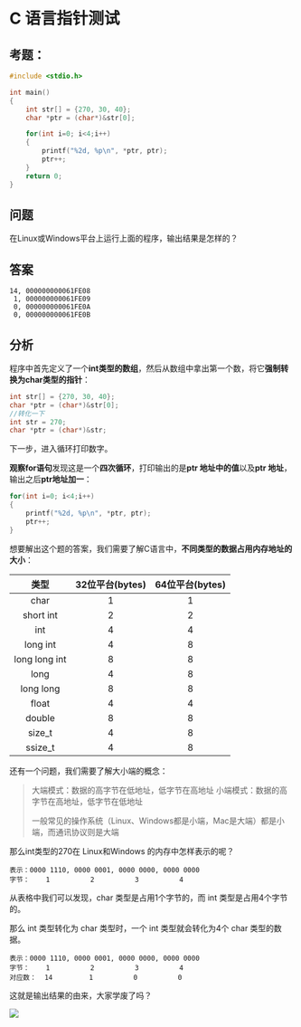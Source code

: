 # C 语言指针测试

## 考题：

```c
#include <stdio.h>

int main()
{
    int str[] = {270, 30, 40};
    char *ptr = (char*)&str[0];

    for(int i=0; i<4;i++)
    {
        printf("%2d, %p\n", *ptr, ptr);
        ptr++;
    }
    return 0;
}
```

## 问题

在Linux或Windows平台上运行上面的程序，输出结果是怎样的？

## 答案

```
14, 000000000061FE08
 1, 000000000061FE09
 0, 000000000061FE0A
 0, 000000000061FE0B
```

## 分析

程序中首先定义了一个**int类型的数组**，然后从数组中拿出第一个数，将它**强制转换为char类型的指针**：

```c
int str[] = {270, 30, 40};
char *ptr = (char*)&str[0];
//转化一下
int str = 270;
char *ptr = (char*)&str;
```

下一步，进入循环打印数字。

**观察for语句**发现这是一个**四次循环**，打印输出的是**ptr 地址中的值**以及**ptr 地址**，输出之后**ptr地址加一**：

```c
for(int i=0; i<4;i++)
{
    printf("%2d, %p\n", *ptr, ptr);
    ptr++;
}
```

想要解出这个题的答案，我们需要了解C语言中，**不同类型的数据占用内存地址的大小**：

|     类型      | 32位平台(bytes) | 64位平台(bytes) |
| :-----------: | :-------------: | :-------------: |
|     char      |        1        |        1        |
|   short int   |        2        |        2        |
|      int      |        4        |        4        |
|   long int    |        4        |        8        |
| long long int |        8        |        8        |
|     long      |        4        |        8        |
|   long long   |        8        |        8        |
|     float     |        4        |        4        |
|    double     |        8        |        8        |
|    size_t     |        4        |        8        |
|    ssize_t    |        4        |        8        |

还有一个问题，我们需要了解大小端的概念：

> 大端模式：数据的高字节在低地址，低字节在高地址
> 小端模式：数据的高字节在高地址，低字节在低地址
>
> 一般常见的操作系统（Linux、Windows都是小端，Mac是大端）都是小端，而通讯协议则是大端

那么int类型的270在 Linux和Windows 的内存中怎样表示的呢？

```
表示：0000 1110, 0000 0001, 0000 0000, 0000 0000
字节：    1          2          3          4
```

从表格中我们可以发现，char 类型是占用1个字节的，而 int 类型是占用4个字节的。

那么 int 类型转化为 char 类型时，一个 int 类型就会转化为4个 char 类型的数据。

```
表示：0000 1110, 0000 0001, 0000 0000, 0000 0000
字节：    1          2          3          4
对应数：  14         1          0          0
```

这就是输出结果的由来，大家学废了吗？

![](http://blog-img-figure.oss-cn-chengdu.aliyuncs.com/img/aHR0cDovL2ltZy5kb3V0dWxhLmNvbS9wcm9kdWN0aW9uL3VwbG9hZHMvaW1hZ2UvMjAxNy8wNS8yNi8yMDE3MDUyNjgxMjk4NF9pTW1RZXQuanBn)